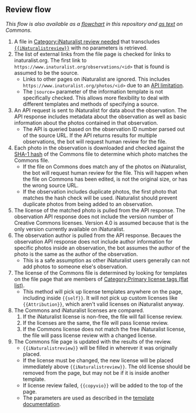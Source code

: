 ## Review flow
*This flow is also available as a [flowchart](https://github.com/AntiCompositeNumber/iNaturalistReviewer/blob/master/design_flowchart.svg) in this repository and [as text](https://commons.wikimedia.org/wiki/User:INaturalistReviewBot/Docs) on Commons.*

1. A file in [Category:iNaturalist review needed](https://commons.wikimedia.org/wiki/Category:INaturalist_review_needed) that transcludes [`{{iNaturalistreview}}`](https://commons.wikimedia.org/wiki/Template:INaturalistreview) with no parameters is retrieved.
2. The list of external links from the file page is checked for links to inaturalist.org. The first link to `https://www.inaturalist.org/observations/<id>` that is found is assumed to be the source.
   * Links to other pages on iNaturalist are ignored. This includes `https://www.inaturalist.org/photos/<id>` due to an [API limitation](https://github.com/AntiCompositeNumber/iNaturalistReviewer/issues/6).
   * The `|source=` parameter of the information template is not specifically checked. This allows more flexibility to deal with different templates and methods of specifying a source.
3. An API request is sent to iNaturalist for data about the observation. The API response includes metadata about the observation as well as basic information about the photos contained in that observation.
   * The API is queried based on the observation ID number parsed out of the source URL. If the API returns results for multiple observations, the bot will request human review for the file.
4. Each photo in the observation is downloaded and checked against the [SHA-1 hash](https://www.mediawiki.org/wiki/Manual:Hashing) of the Commons file to determine which photo matches the Commons file.
   * If the file on Commons does match any of the photos on iNaturalist, the bot will request human review for the file. This will happen when the file on Commons has been edited, is not the original size, or has the wrong source URL.
   * If the observation includes duplicate photos, the first photo that matches the hash check will be used. iNaturalist should prevent duplicate photos from being added to an observation.
5. The license of the matched photo is pulled from the API response. The observation API response does not include the version number of Creative Commons licenses. Version 4.0 is assumed because that is the only version currently available on iNaturalist.
6. The observation author is pulled from the API response. Becaues the observation API response does not include author information for specific photos inside an observation, the bot assumes the author of the photo is the same as the author of the observation.
   * This is a safe assumption as other iNaturalist users generally can not add photos to someone else's observation.
7. The license of the Commons file is determined by looking for templates on the file page that are members of [Category:Primary license tags (flat list)](https://commons.wikimedia.org/wiki/Category:Primary_license_tags_(flat_list)).
   * This method will pick up license templates anywhere on the page, including inside `{{self}}`. It will not pick up custom licenses like `{{Attribution}}`, which aren't valid licenses on iNaturalist anyway.
8. The Commons and iNaturalist licenses are compared.
   1. If the iNaturalist license is non-free, the file will fail license review.
   2. If the licenses are the same, the file will pass license review.
   3. If the Commons license does not match the free iNaturalist license, the file will pass license review with a changed license.
9. The Commons file page is updated with the results of the review.
   * `{{iNaturalistreview}}` will be filled in wherever it was originally placed.
   * If the license must be changed, the new license will be placed immediately above `{{iNaturalistreview}}`. The old license should be removed from the page, but may not be if it is inside another template. 
   * If license review failed, `{{copyvio}}` will be added to the top of the page.
   * The parameters are used as described in the [template documentation](https://commons.wikimedia.org/wiki/Template:INaturalistreview/doc).
